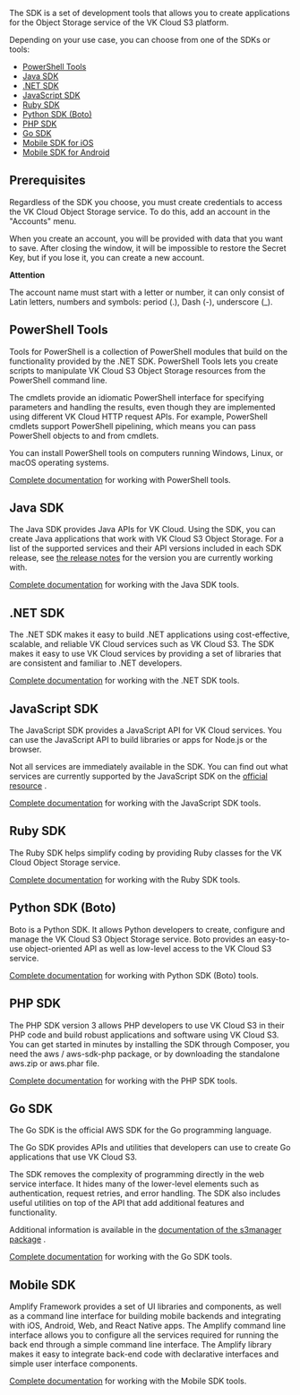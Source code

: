 The SDK is a set of development tools that allows you to create applications for the Object Storage service of the VK Cloud S3 platform.

Depending on your use case, you can choose from one of the SDKs or tools:

- [PowerShell Tools](https://docs.aws.amazon.com/powershell/latest/userguide/)
- [Java SDK](https://docs.aws.amazon.com/sdk-for-java/v1/developer-guide/)
- [.NET SDK](https://docs.aws.amazon.com/sdk-for-net/latest/developer-guide/)
- [JavaScript SDK](https://docs.aws.amazon.com/sdk-for-javascript/v2/developer-guide/)
- [Ruby SDK](https://docs.aws.amazon.com/sdk-for-ruby/v3/developer-guide/)
- [Python SDK (Boto)](http://boto3.amazonaws.com/v1/documentation/api/latest/index.html)
- [PHP SDK](https://docs.aws.amazon.com/aws-sdk-php/guide/latest/)
- [Go SDK](https://docs.aws.amazon.com/sdk-for-go/api/)
- [Mobile SDK for iOS](https://docs.amplify.aws/)
- [Mobile SDK for Android](https://docs.amplify.aws/)

## Prerequisites

Regardless of the SDK you choose, you must create credentials to access the VK Cloud Object Storage service. To do this, add an account in the "Accounts" menu.

When you create an account, you will be provided with data that you want to save. After closing the window, it will be impossible to restore the Secret Key, but if you lose it, you can create a new account.

**Attention**

The account name must start with a letter or number, it can only consist of Latin letters, numbers and symbols: period (.), Dash (-), underscore (\_).

## PowerShell Tools

Tools for PowerShell is a collection of PowerShell modules that build on the functionality provided by the .NET SDK. PowerShell Tools lets you create scripts to manipulate VK Cloud S3 Object Storage resources from the PowerShell command line.

The cmdlets provide an idiomatic PowerShell interface for specifying parameters and handling the results, even though they are implemented using different VK Cloud HTTP request APIs. For example, PowerShell cmdlets support PowerShell pipelining, which means you can pass PowerShell objects to and from cmdlets.

You can install PowerShell tools on computers running Windows, Linux, or macOS operating systems.

[Complete documentation](https://docs.aws.amazon.com/powershell/latest/userguide/) for working with PowerShell tools.

## Java SDK

The Java SDK provides Java APIs for VK Cloud. Using the SDK, you can create Java applications that work with VK Cloud S3 Object Storage. For a list of the supported services and their API versions included in each SDK release, see [the release notes](https://github.com/aws/aws-sdk-java#release-notes) for the version you are currently working with.

[Complete documentation](https://docs.aws.amazon.com/sdk-for-java/v1/developer-guide/) for working with the Java SDK tools.

## .NET SDK

The .NET SDK makes it easy to build .NET applications using cost-effective, scalable, and reliable VK Cloud services such as VK Cloud S3. The SDK makes it easy to use VK Cloud services by providing a set of libraries that are consistent and familiar to .NET developers.

[Complete documentation](https://docs.aws.amazon.com/sdk-for-net/latest/developer-guide/) for working with the .NET SDK tools.

## JavaScript SDK

The JavaScript SDK provides a JavaScript API for VK Cloud services. You can use the JavaScript API to build libraries or apps for Node.js or the browser.

Not all services are immediately available in the SDK. You can find out what services are currently supported by the JavaScript SDK on the [official resource](https://github.com/aws/aws-sdk-js/blob/master/SERVICES.md) .

[Complete documentation](https://docs.aws.amazon.com/sdk-for-javascript/v2/developer-guide/) for working with the JavaScript SDK tools.

## Ruby SDK

The Ruby SDK helps simplify coding by providing Ruby classes for the VK Cloud Object Storage service.

[Complete documentation](https://docs.aws.amazon.com/sdk-for-ruby/v3/developer-guide/) for working with the Ruby SDK tools.

## Python SDK (Boto)

Boto is a Python SDK. It allows Python developers to create, configure and manage the VK Cloud S3 Object Storage service. Boto provides an easy-to-use object-oriented API as well as low-level access to the VK Cloud S3 service.

[Complete documentation](http://boto3.amazonaws.com/v1/documentation/api/latest/index.html) for working with Python SDK (Boto) tools.

## PHP SDK

The PHP SDK version 3 allows PHP developers to use VK Cloud S3 in their PHP code and build robust applications and software using VK Cloud S3. You can get started in minutes by installing the SDK through Composer, you need the aws / aws-sdk-php package, or by downloading the standalone aws.zip or aws.phar file.

[Complete documentation](https://docs.aws.amazon.com/aws-sdk-php/guide/latest/) for working with the PHP SDK tools.

## Go SDK

The Go SDK is the official AWS SDK for the Go programming language.

The Go SDK provides APIs and utilities that developers can use to create Go applications that use VK Cloud S3.

The SDK removes the complexity of programming directly in the web service interface. It hides many of the lower-level elements such as authentication, request retries, and error handling. The SDK also includes useful utilities on top of the API that add additional features and functionality.

Additional information is available in the [documentation of the s3manager package](https://docs.aws.amazon.com/sdk-for-go/api/service/s3/s3manager/) .

[Complete documentation](https://docs.aws.amazon.com/sdk-for-go/api/) for working with the Go SDK tools.

## Mobile SDK

Amplify Framework provides a set of UI libraries and components, as well as a command line interface for building mobile backends and integrating with iOS, Android, Web, and React Native apps. The Amplify command line interface allows you to configure all the services required for running the back end through a simple command line interface. The Amplify library makes it easy to integrate back-end code with declarative interfaces and simple user interface components.

[Complete documentation](https://docs.amplify.aws/) for working with the Mobile SDK tools.
